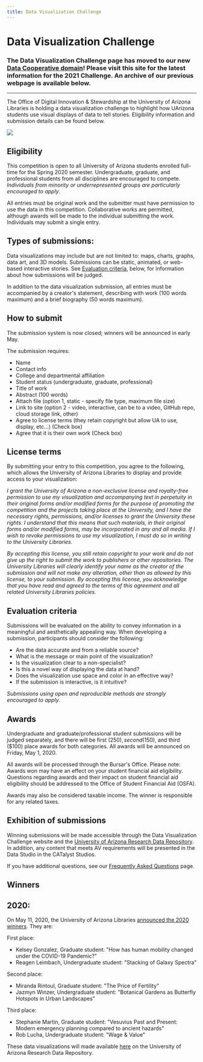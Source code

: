 ```yaml
---
title: Data Visualization Challenge
---
```


# Data Visualization Challenge

### The Data Visualization Challenge page has moved to our new [Data Cooperative domain](https://data.library.arizona.edu/data-viz-challenge)! Please visit this site for the latest information for the 2021 Challenge. An archive of our previous webpage is available below.

---


The Office of Digital Innovation & Stewardship at the University of Arizona Libraries is holding a data visualization challenge to highlight how UArizona students use visual displays of data to tell stories. Eligibility information and submission details can be found below.

![](assets/images/jason-coudriet-eQux_nmDew0-unsplash.jpg)

## Eligibility
This competition is open to all University of Arizona students enrolled full-time for the Spring 2020 semester. Undergraduate, graduate, and professional students from all disciplines are encouraged to compete. _Individuals from minority or underrepresented groups are particularly encouraged to apply_.

All entries must be original work and the submitter must have permission to use the data in this competition. Collaborative works are permitted, although awards will be made to the individual submitting the work. Individuals may submit a single entry. <!--All entries must be made through the official submission mechanism (see below) by April 17, 2020.-->

## Types of submissions:
Data visualizations may include but are not limited to: maps, charts, graphs, data art, and 3D models. Submissions can be static, animated, or web-based interactive stories. See [Evaluation criteria](#evaluation-criteria), below, for information about how submissions will be judged.

In addition to the data visualization submission, all entries must be accompanied by a creator's statement, describing with work (100 words maximum) and a brief biography (50 words maximum).

## How to submit
The submission system is now closed; winners will be announced in early May.
<!--
All entries should be submitted through the [submission form](https://forms.gle/ugJfYRQfLMvY1r3C9).
-->

The submission requires:

+ Name
+ Contact info
+ College and departmental affiliation
+ Student status (undergraduate, graduate, professional)
+ Title of work
+ Abstract (100 words)
+ Attach file (option 1, static - specify file type, maximum file size)
+ Link to site (option 2 - video, interactive, can be to a video, GitHub repo, cloud storage link, other)
+ Agree to license terms (they retain copyright but allow UA to use, display, etc…) (Check box)
+ Agree that it is their own work (Check box)

## License terms
By submitting your entry to this competition, you agree to the following, which allows the University of Arizona Libraries to display and provide access to your visualization:

_I grant the University of Arizona a non-exclusive license and royalty-free permission to use my visualization and accompanying text in perpetuity in their original forms and/or modified forms for the purpose of promoting the competition and the projects taking place at the University, and I have the necessary rights, permissions, and/or licenses to grant the University these rights. I understand that this means that such materials, in their original forms and/or modified forms, may be incorporated in any and all media. If I wish to revoke permissions to use my visualization, I must do so in writing to the University Libraries._

_By accepting this license, you still retain copyright to your work and do not give up the right to submit the work to publishers or other repositories. The University Libraries will clearly identify your name as the creator of the submission and will not make any alteration, other than as allowed by this license, to your submission. By accepting this license, you acknowledge that you have read and agreed to the terms of this agreement and all related University Libraries policies._

## Evaluation criteria
Submissions will be evaluated on the ability to convey information in a meaningful and aesthetically appealing way. When developing a submission, participants should consider the following:

+ Are the data accurate and from a reliable source?
+ What is the message or main point of the visualization?
+ Is the visualization clear to a non-specialist?
+ Is this a novel way of displaying the data at hand?
+ Does the visualization use space and color in an effective way?
+ If the submission is interactive, is it intuitive?

_Submissions using open and reproducible methods are strongly encouraged to apply_.

## Awards
Undergraduate and graduate/professional student submissions will be judged separately, and there will be first ($250), second ($150), and third ($100) place awards for both categories. All awards will be announced on Friday, May 1, 2020.

All awards will be processed through the Bursar's Office. Please note: Awards won may have an effect on your student financial aid eligibility. Questions regarding awards and their impact on student financial aid eligibility should be addressed to the Office of Student Financial Aid (OSFA).

Awards may also be considered taxable income. The winner is responsible for any related taxes.

## Exhibition of submissions
Winning submissions will be made accessible through the Data Visualization Challenge website and the [University of Arizona Research Data Repository](https://arizona.figshare.com). In addition, any content that meets AV requirements will be presented in the Data Studio in the CATalyst Studios.

If you have additional questions, see our [Frequently Asked Questions](faq.md) page.

## Winners

## 2020:

On May 11, 2020, the University of Arizona Libraries [announced the 2020 winners](https://new.library.arizona.edu/news/2020-data-visualization-challenge-winners).  They are:

First place:
 + Kelsey Gonzalez, Graduate student: "How has human mobility changed under the COVID-19 Pandemic?"
 + Reagen Leimbach, Undergraduate student: "Stacking of Galaxy Spectra"
 
Second place:
 + Miranda Rintoul, Graduate student: "The Price of Fertility"
 + Jazmyn Winzer, Undergraduate student: "Botanical Gardens as Butterfly Hotspots in Urban Landscapes"

Third place:
 + Stephanie Martin, Graduate student: "Vesuvius Past and Present: Modern emergency planning compared to ancient hazards"
 + Rob Lucha, Undergraduate student: "Wage & Value"
 
These data visualizations will made available [here](https://doi.org/10.25422/azu.data.c.4986770) on the University of Arizona Research Data Repository.
